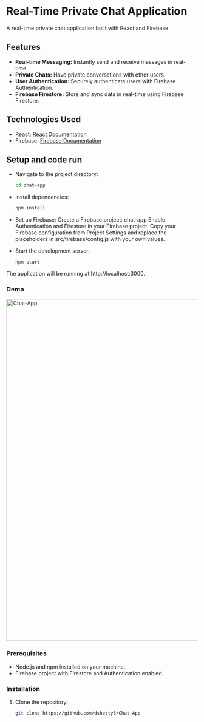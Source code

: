 # Real-Time Private Chat Application

A real-time private chat application built with React and Firebase.

## Features

- **Real-time Messaging:** Instantly send and receive messages in real-time.
- **Private Chats:** Have private conversations with other users.
- **User Authentication:** Securely authenticate users with Firebase Authentication.
- **Firebase Firestore:** Store and sync data in real-time using Firebase Firestore.

## Technologies Used

- React: [React Documentation](https://reactjs.org/)
- Firebase: [Firebase Documentation](https://firebase.google.com/docs)

## Setup and code run

- Navigate to the project directory:
    ```bash 
    cd chat-app

- Install dependencies:
    ```bash 
    npm install

- Set up Firebase:
    Create a Firebase project: chat-app
    Enable Authentication and Firestore in your Firebase project.
    Copy your Firebase configuration from Project Settings and replace the placeholders in src/firebase/config.js with your own values.

 - Start the development server:
    ```bash 
    npm start

The application will be running at http://localhost:3000.

### Demo 

 <img src="/img/Demo.gif" alt="Chat-App" width="900" />


### Prerequisites

- Node.js and npm installed on your machine.
- Firebase project with Firestore and Authentication enabled.

### Installation

1. Clone the repository:

   ```bash
   git clone https://github.com/dshetty3/Chat-App


